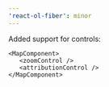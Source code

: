 ```yaml
---
'react-ol-fiber': minor
---
```


Added support for controls:

```
<MapComponent>
   <zoomControl />
   <attributionControl />
</MapComponent>
```
